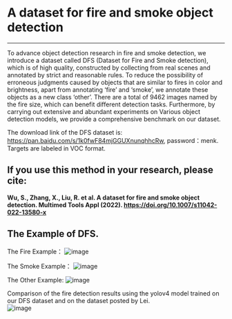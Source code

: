 # A dataset for fire and smoke object detection
---
To advance object detection research in fire and smoke detection, we introduce a dataset called DFS (Dataset for Fire and Smoke detection), which is of high quality, constructed by collecting from real scenes and annotated by strict and reasonable rules. To reduce the possibility of erroneous judgments caused by objects that are similar to fires in color and brightness, apart from annotating ‘fire’ and ‘smoke’, we annotate these objects as a new class ‘other’. There are a total of 9462
images named by the fire size, which can benefit different detection tasks. Furthermore, by carrying out extensive and abundant experiments on Various object detection models, we provide a comprehensive benchmark on our dataset.

The download link of the DFS dataset is: https://pan.baidu.com/s/1k0fwF84mjGGUXnunqhhcRw, password：menk. Targets are labeled in VOC format.  

If you use this method in your research, please cite:
---

__Wu, S., Zhang, X., Liu, R. et al. A dataset for fire and smoke object detection. Multimed Tools Appl (2022). https://doi.org/10.1007/s11042-022-13580-x__

The Example of DFS.
---

The Fire Example：
![image](https://github.com/siyuanwu/DFS-FIRE-SMOKE-Dataset/blob/main/Figure/fire.png)

The Smoke Example：
![image](https://github.com/siyuanwu/DFS-FIRE-SMOKE-Dataset/blob/main/Figure/smoke.png)

The Other Example:
![image](https://github.com/siyuanwu/DFS-FIRE-SMOKE-Dataset/blob/main/Figure/other.png)

Comparison of the fire detection results using the yolov4 model trained on our DFS dataset and on
the dataset posted by Lei.  
![image](https://github.com/siyuanwu/DFS-FIRE-SMOKE-Dataset/blob/main/Figure/comparison.png)